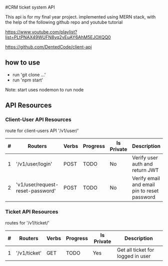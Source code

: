 #CRM ticket system API

This api is for my final year project. implemented using MERN stack, with the help of the following github repo and youtube tutorial

https://www.youtube.com/playlist?list=PLtPNAX49WUFN8yq2vEuAY6AhM5EJOXQQ0

https://github.com/DentedCode/client-api

## how to use

- run 'git clone ...'
- run 'npm start'

Note: start uses nodemon to run node

## API Resources

### Client-User API Resources

route for client-users API '/v1/user/'

| #   | Routers                          | Verbs | Progress | Is Private | Description                                  |
| --- | -------------------------------- | ----- | -------- | ---------- | -------------------------------------------- |
| 1   | '/v1/user/login'                 | POST  | TODO     | No         | Verify user auth and return JWT              |
| 2   | 'v1/user/request-reset-password' | POST  | TODO     | No         | Verify email and email pin to reset password |

### Ticket API Resources

routes for '/v1/ticket/'

| #   | Routers      | Verbs | Progress | Is Private | Description                       |
| --- | ------------ | ----- | -------- | ---------- | --------------------------------- |
| 1   | '/v1/ticket' | GET   | TODO     | Yes        | Get all ticket for logged in user |
